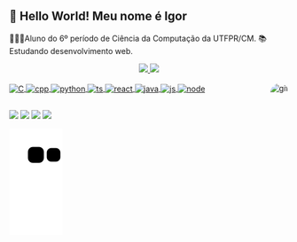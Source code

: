 
## 👋 Hello World! Meu nome é Igor
👨🏻‍💻Aluno do 6º período de Ciência da Computação da UTFPR/CM.
📚 Estudando desenvolvimento web.
<div align="center">
  <a href="https://github.com/nuisigor">
  <img height="180em" src="https://github-readme-stats.vercel.app/api?username=nuisigor&show_icons=true&theme=github_dark&include_all_commits=true&count_private=true"/>
  <img height="180em" src="https://github-readme-stats.vercel.app/api/top-langs/?username=nuisigor&count_private=true&layout=compact&langs_count=7&theme=github_dark"/>
</div>
<div style="display: inline_block"><br>
          
  <img align="center" alt="C" height="30" width="40" src="https://cdn.jsdelivr.net/gh/devicons/devicon/icons/c/c-original.svg">
  <img align="center" alt="cpp" height="30" width="40" src="https://cdn.jsdelivr.net/gh/devicons/devicon/icons/cplusplus/cplusplus-original.svg">
  <img align="center" alt="python" height="30" width="40" src="https://cdn.jsdelivr.net/gh/devicons/devicon/icons/python/python-original.svg">
  <img align="center" alt="ts" height="30" width="40" src="https://cdn.jsdelivr.net/gh/devicons/devicon/icons/typescript/typescript-original.svg">
  <img align="center" alt="react" height="30" width="40" src="https://cdn.jsdelivr.net/gh/devicons/devicon/icons/react/react-original.svg">
  <img align="center" alt="java" height="30" width="40" src="https://cdn.jsdelivr.net/gh/devicons/devicon/icons/java/java-original.svg">
  <img align="center" alt="js" height="30" width="40" src="https://cdn.jsdelivr.net/gh/devicons/devicon/icons/javascript/javascript-original.svg">
  <img align="center" alt="node" height="30" width="40" src="https://cdn.jsdelivr.net/gh/devicons/devicon/icons/nodejs/nodejs-original.svg">
  
  <img align="right" alt="gif" height="150" style="border-radius:50px;" src="https://64.media.tumblr.com/fac65d652af7acd179c87ceb0a7eaa60/e316a0264aa3ffb9-d5/s500x750/9d9019e6b6aaa4427a80e2a166d1430f7d5b9c2a.gifv">
</div>

##
 
<div> 
  
  <a href="https://instagram.com/igorqlara" target="_blank"><img src="https://img.shields.io/badge/-Instagram-%23E4405F?style=for-the-badge&logo=instagram&logoColor=white" target="_blank"></a>
 	<a href="https://www.twitch.tv/nuisig" target="_blank"><img src="https://img.shields.io/badge/Twitch-9146FF?style=for-the-badge&logo=twitch&logoColor=white" target="_blank"></a>
 <a href="https://discordapp.com/users/241619682443001856" target="_blank"><img src="https://img.shields.io/badge/Discord-7289DA?style=for-the-badge&logo=discord&logoColor=white" target="_blank"></a> 
  <a href = "mailto:igooli@alunos.utfpr.edu.br"><img src="https://img.shields.io/badge/-Gmail-%23333?style=for-the-badge&logo=gmail&logoColor=white" target="_blank"></a>
  
  ![Snake animation](https://github.com/nuisigor/nuisigor/blob/output/github-contribution-grid-snake.svg)
 
</div>

